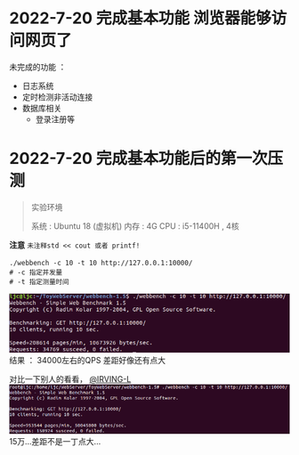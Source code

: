# 2022-7-20 完成基本功能 浏览器能够访问网页了
未完成的功能 ：
- 日志系统
- 定时检测非活动连接
- 数据库相关
  - 登录注册等

# 2022-7-20 完成基本功能后的第一次压测
>实验环境
> 
> 系统 : Ubuntu 18 (虚拟机)
> 内存 : 4G
> CPU : i5-11400H , 4核
 
**注意** `未注释std << cout 或者 printf!` 

~~~shell
./webbench -c 10 -t 10 http://127.0.0.1:10000/
# -c 指定并发量
# -t 指定测量时间
~~~

![img.png](img.png)
结果 ： 34000左右的QPS 差距好像还有点大

对比一下别人的看看，
[@IRVING-L](https://gitee.com/ljunsang/tiny-http-server)
![img_1.png](img_1.png)
15万...差距不是一丁点大...